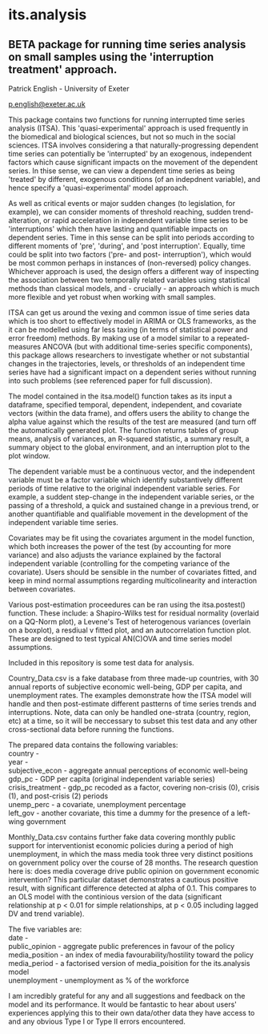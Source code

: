 # its.analysis

## BETA package for running time series analysis on small samples using the 'interruption treatment' approach.

Patrick English - University of Exeter

<p.english@exeter.ac.uk>

This package contains two functions for running interrupted time series analysis (ITSA). This 'quasi-experimental' approach is used frequently in the biomedical and biological sciences, but not so much in the social sciences. ITSA involves considering a that naturally-progressing dependent time series can potentially be 'interrupted' by an exogenous, independent factors which cause significant impacts on the movement of the dependent series. In thise sense, we can view a dependent time series as being 'treated' by different, exogenous conditions (of an indepdnent variable), and hence specify a 'quasi-experimental' model approach.

As well as critical events or major sudden changes (to legislation, for example), we can consider moments of threshold reaching, sudden trend-alteration, or rapid acceleration in independent variable time series to be 'interruptions' which then have lasting and quantifiable impacts on dependent series. Time in this sense can be split into periods according to different moments of 'pre', 'during', and 'post interruption'. Equally, time could be split into two factors ('pre- and post- interruption'), which would be most common perhaps in instances of (non-reversed) policy changes. Whichever approach is used, the design offers a different way of inspecting the association between two temporally related variables using statistical methods than classical models, and - crucially - an approach which is much more flexible and yet robust when working with small samples.

ITSA can get us around the vexing and common issue of time series data which is too short to effectively model in ARIMA or OLS frameworks, as the it can be modelled using far less taxing (in terms of statistical power and error freedom) methods. By making use of a model similar to a repeated-measures ANCOVA (but with additional time-series specific components), this package allows researchers to investigate whether or not substantial changes in the trajectories, levels, or thresholds of an independent time series have had a significant impact on a dependent series without running into such problems (see referenced paper for full discussion). 

The model contained in the itsa.model() function takes as its input a dataframe, specified temporal, dependent, independent, and covariate vectors (within the data frame), and offers users the ability to change the alpha value against which the results of the test are measured (and turn off the automatically generated plot. The function returns tables of group means, analysis of variances, an R-squared statistic, a summary result, a summary object to the global environment, and an interruption plot to the plot window.

The dependent variable must be a continuous vector, and the independent variable must be a factor variable which identify substantively different periods of time relative to the original independent variable series. For example, a suddent step-change in the independent variable series, or the passing of a threshold, a quick and sustained change in a previous trend, or another quantifiable and qualifiable movement in the development of the independent variable time series. 

Covariates may be fit using the covariates argument in the model function, which both increases the power of the test (by accounting for more variance) and also adjusts the variance explained by the factoral independent variable (controlling for the competing variance of the covariate). Users should be sensible in the number of covariates fitted, and keep in mind normal assumptions regarding multicolinearity and interaction between covariates. 

Various post-estimation proceedures can be ran using the itsa.postest() function. These include: a Shapiro-Wilks test for residual normality (overlaid on a QQ-Norm plot), a Levene's Test of heterogenous variances (overlain on a boxplot), a resdiual v fitted plot, and an autocorrelation function plot. These are designed to test typical AN(C)OVA and time series model assumptions.

Included in this repository is some test data for analysis. 

Country_Data.csv is a fake database from three made-up countries, with 30 annual reports of subjective economic well-being, GDP per capita, and unemployment rates. The examples demonstrate how the ITSA model will handle and then post-estimate different pastterns of time series trends and interruptions. Note, data can only be handled one-strata (country, region, etc) at a time, so it will be neccessary to subset this test data and any other cross-sectional data before running the functions.

The prepared data contains the following variables: 
<br /> country - 
<br /> year -
<br /> subjective_econ - aggregate annual perceptions of economic well-being
<br /> gdp_pc - GDP per capita (original independent variable series)
<br /> crisis_treatment - gdp_pc recoded as a factor, covering non-crisis (0), crisis (1), and post-crisis (2) periods
<br /> unemp_perc - a covariate, unemployment percentage
<br /> left_gov - another covariate, this time a dummy for the presence of a left-wing government

Monthly_Data.csv contains further fake data covering monthly public support for interventionist economic policies during a period of high unemployment, in which the mass media took three very distinct positions on government policy over the course of 28 months. The research question here is: does media coverage drive public opinion on government economic intervention? This particular dataset demonstrates a cautious positive result, with significant difference detected at alpha of 0.1. This compares to an OLS model with the continious version of the data (significant relationship at p < 0.01 for simple relationships, at p < 0.05 including lagged DV and trend variable). 

The five variables are:
<br /> date - 
<br /> public_opinion - aggregate public preferences in favour of the policy
<br /> media_position - an index of media favourability/hostility toward the policy
<br /> media_period - a factorised version of media_poisition for the its.analysis model
<br /> unemployment - unemployment as % of the workforce

I am incredibly grateful for any and all suggestions and feedback on the model and its performance. It would be fantastic to hear about users' experiences applying this to their own data/other data they have access to and any obvious Type I or Type II errors encountered.
